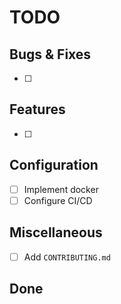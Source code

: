 # TODO

## Bugs & Fixes

- [ ] 

## Features

- [ ] 

## Configuration

- [ ] Implement docker
- [ ] Configure CI/CD

## Miscellaneous

- [ ] Add `CONTRIBUTING.md`

## Done

